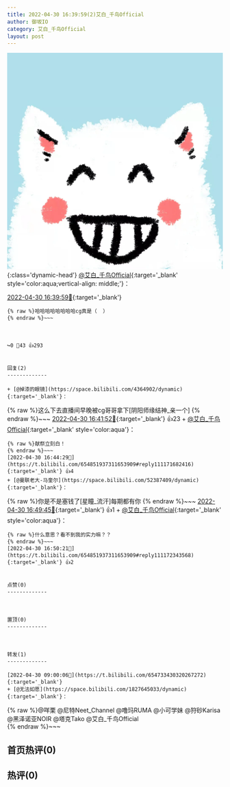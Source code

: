 ```yaml
---
title: 2022-04-30 16:39:59(2)艾白_千鸟Official
author: 御坂IO
category: 艾白_千鸟Official
layout: post
---
```


![img](/images/9ae8b9445fd0665cc014d9080156a45271be73c6.jpg){:class='dynamic-head'}
[@艾白_千鸟Official](https://space.bilibili.com/334537711/dynamic){:target='_blank' style='color:aqua;vertical-align: middle;'}：

[2022-04-30 16:39:59🔗](https://t.bilibili.com/654851937311653909){:target='_blank'}

~~~
{% raw %}哈哈哈哈哈哈哈哈cg真是（  ）
{% endraw %}~~~



↪️0 💬43 👍293


回复(2)
-------------

+ [@掉漆的眼镜](https://space.bilibili.com/4364902/dynamic){:target='_blank'}：
~~~
{% raw %}这么下去直播间早晚被cg哥哥拿下[阴阳师缘结神_亲一个]
{% endraw %}~~~
[2022-04-30 16:41:52🔗](https://t.bilibili.com/654851937311653909#reply111171332720){:target='_blank'} 👍23
    + [@艾白_千鸟Official](https://space.bilibili.com/334537711/dynamic){:target='_blank' style='color:aqua'}：
~~~
{% raw %}献祭立刻白！
{% endraw %}~~~
[2022-04-30 16:44:29🔗](https://t.bilibili.com/654851937311653909#reply111171682416){:target='_blank'} 👍4
+ [@曼联老大-马奎尔](https://space.bilibili.com/52387409/dynamic){:target='_blank'}：
~~~
{% raw %}你是不是塞钱了[星瞳_流汗]每期都有你
{% endraw %}~~~
[2022-04-30 16:49:45🔗](https://t.bilibili.com/654851937311653909#reply111172322096){:target='_blank'} 👍1
    + [@艾白_千鸟Official](https://space.bilibili.com/334537711/dynamic){:target='_blank' style='color:aqua'}：
~~~
{% raw %}什么意思？看不到我的实力嘛？？
{% endraw %}~~~
[2022-04-30 16:50:21🔗](https://t.bilibili.com/654851937311653909#reply111172343568){:target='_blank'} 👍2


点赞(0)
-------------



置顶(0)
-------------



转发(1)
-------------

[2022-04-30 09:00:06🔗](https://t.bilibili.com/654733430320267272){:target='_blank'}
+ [@无法如愿](https://space.bilibili.com/1827645033/dynamic){:target='_blank'}：
~~~
{% raw %}@咩栗  @尼特Neet_Channel  @噜玛RUMA  @小可学妹  @狩砂Karisa  @黑泽诺亚NOIR  @塔克Tako  @艾白_千鸟Official  
{% endraw %}~~~






首页热评(0)
-------------



热评(0)
-------------



